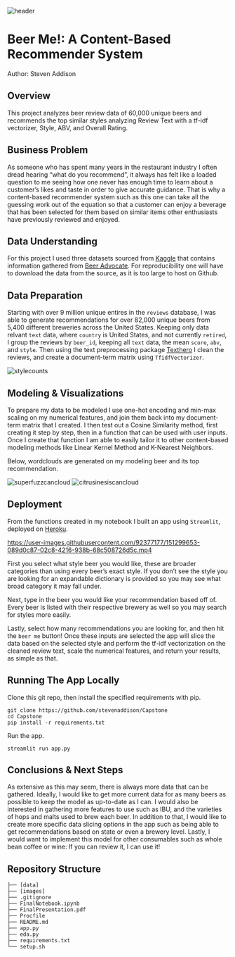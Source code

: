 ![header](https://github.com/stevenaddison/Capstone/blob/main/images/beerflight.jpg)
# Beer Me!: A Content-Based Recommender System
Author: Steven Addison


## Overview
This project analyzes beer review data of 60,000 unique beers and recommends the top similar styles analyzing Review Text with a tf-idf vectorizer, Style, ABV, and Overall Rating.

## Business Problem
As someone who has spent many years in the restaurant industry I often dread hearing “what do you recommend”, it always has felt like a loaded question to me seeing how one never has enough time to learn about a customer’s likes and taste in order to give accurate guidance. That is why a content-based recommender system such as this one can take all the guessing work out of the equation so that a customer can enjoy a beverage that has been selected for them based on similar items other enthusiasts have previously reviewed and enjoyed. 

## Data Understanding

For this project I used three datasets sourced from [Kaggle](https://www.kaggle.com/ehallmar/beers-breweries-and-beer-reviews) that contains information gathered from [Beer Advocate](https://www.beeradvocate.com/). For reproducibility one will have to download the data from the source, as it is too large to host on Github. 

## Data Preparation
Starting with over 9 million unique entires in the `reviews` database, I was able to generate recommendations for over 82,000 unique beers from 5,400 different breweries across the United States.  Keeping only data relvant `text` data, where `country` is United States, and not currently `retired`, I group  the reviews by `beer_id`, keeping all `text` data, the mean `score`, `abv`, and `style`. Then using the text preprocessing package [Texthero](https://texthero.org/) I clean the reviews, and 
create a document-term matrix using `TfidfVectorizer`.

![stylecounts](https://user-images.githubusercontent.com/92377177/151299722-f2d3b890-6858-4273-a3e5-6cb2da9a825f.png)

## Modeling & Visualizations
To prepare my data to be modeled I use one-hot encoding and min-max scaling on my numerical features, and join them back into my document-term matrix that I created. I then test out a Cosine Similarity method, first creating it step by step, then in a function that can be used with user inputs. Once I create that function I am able to easily tailor it to other content-based modeling methods like Linear Kernel Method and K-Nearest Neighbors.

Below, wordclouds are generated on my modeling beer and its top recommendation.

![superfuzzcancloud](https://user-images.githubusercontent.com/92377177/151300073-0d9fc734-e747-4997-bb22-982061713d23.png)
![citrusinesiscancloud](https://user-images.githubusercontent.com/92377177/151300080-38418471-2e01-4daf-a276-59b2fb89a8a9.png)


## Deployment
From the functions created in my notebook I built an app using `Streamlit`, deployed on [Heroku](https://beer-me-recommender.herokuapp.com/). 

https://user-images.githubusercontent.com/92377177/151299653-089d0c87-02c8-4216-938b-68c508726d5c.mp4

First you select what style beer you would like, these are broader categories than using every beer’s exact style. If you don’t see the style you are looking for an expandable dictionary is provided so you may see what broad category it may fall under.

Next, type in the beer you would like  your recommendation based off of. Every beer is listed with their respective brewery as well so you may search for styles more easily. 

Lastly, select how many recommendations you are looking for, and then hit the `beer me` button! Once these inputs are selected the app will slice the data based on the selected style and perform the tf-idf vectorization on the cleaned review text, scale the numerical features, and return your results, as simple as that. 

## Running The App Locally

Clone this git repo, then install the specified requirements with pip.

```
git clone https://github.com/stevenaddison/Capstone
cd Capstone
pip install -r requirements.txt
```

Run the app.

```
streamlit run app.py
```

## Conclusions & Next Steps
As extensive as this may seem, there is always more data that can be gathered. Ideally, I would like to get more current data for as many beers as possible to keep the model as up-to-date as I can. I would also be interested in gathering more features to use such as IBU, and the varieties of hops and malts used to brew each beer. In addition to that, I would like to create more specific data slicing options in the app such as being able to get recommendations based on state or even a brewery level. Lastly, I would want to implement this model for other consumables such as whole bean coffee or wine: If you can review it, I can use it!


## Repository Structure
```
├── [data]
├── [images]
├── .gitignore
├── FinalNotebook.ipynb
├── FinalPresentation.pdf
├── Procfile
├── README.md
├── app.py
├── eda.py
├── requirements.txt
└── setup.sh
```
